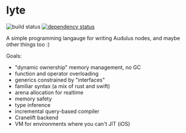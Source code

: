 # lyte

![build status](https://github.com/audulus/lyte/actions/workflows/rust.yml/badge.svg)
[![dependency status](https://deps.rs/repo/github/audulus/lyte/status.svg)](https://deps.rs/repo/github/audulus/lyte)

A simple programming langauge for writing Audulus nodes, and maybe other things too :)

Goals:

- "dynamic ownership" memory management, no GC
- function and operator overloading
- generics constrained by "interfaces"
- familiar syntax (a mix of rust and swift)
- arena allocation for realtime
- memory safety
- type inference
- incremental query-based compiler
- Cranelift backend
- VM for environments where you can't JIT (iOS)

